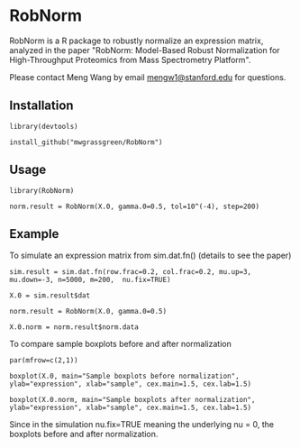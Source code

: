 # RobNorm
RobNorm is a R package to robustly normalize an expression matrix, analyzed in the paper "RobNorm: Model-Based Robust Normalization for High-Throughput Proteomics from Mass Spectrometry Platform". 

Please contact Meng Wang by email <mengw1@stanford.edu> for questions. 

## Installation
`library(devtools)`

`install_github("mwgrassgreen/RobNorm")`

## Usage
`library(RobNorm)`

`norm.result = RobNorm(X.0, gamma.0=0.5, tol=10^(-4), step=200)`

## Example
To simulate an expression matrix from sim.dat.fn() (details to see the paper)

`sim.result = sim.dat.fn(row.frac=0.2, col.frac=0.2, mu.up=3, mu.down=-3, n=5000, m=200,  nu.fix=TRUE)`
 
`X.0 = sim.result$dat`

`norm.result = RobNorm(X.0, gamma.0=0.5)`

`X.0.norm = norm.result$norm.data`

To compare sample boxplots before and after normalization

`par(mfrow=c(2,1))`

`boxplot(X.0, main="Sample boxplots before normalization", ylab="expression", xlab="sample", cex.main=1.5, cex.lab=1.5)`

`boxplot(X.0.norm, main="Sample boxplots after normalization", ylab="expression", xlab="sample", cex.main=1.5, cex.lab=1.5)`

Since in the simulation nu.fix=TRUE meaning the underlying nu = 0, the boxplots before and after normalization.